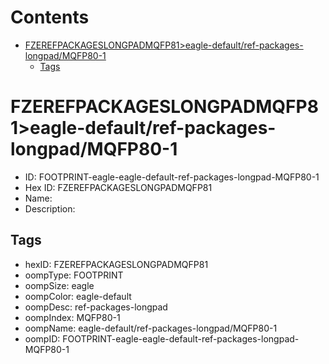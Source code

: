 



Contents
========

* [FZEREFPACKAGESLONGPADMQFP81>eagle-default/ref-packages-longpad/MQFP80-1](#fzerefpackageslongpadmqfp81eagle-defaultref-packages-longpadmqfp80-1)
	* [Tags](#tags)

# FZEREFPACKAGESLONGPADMQFP81>eagle-default/ref-packages-longpad/MQFP80-1

- ID: FOOTPRINT-eagle-eagle-default-ref-packages-longpad-MQFP80-1
- Hex ID: FZEREFPACKAGESLONGPADMQFP81
- Name: 
- Description: 

## Tags

- hexID: FZEREFPACKAGESLONGPADMQFP81
- oompType: FOOTPRINT
- oompSize: eagle
- oompColor: eagle-default
- oompDesc: ref-packages-longpad
- oompIndex: MQFP80-1
- oompName: eagle-default/ref-packages-longpad/MQFP80-1
- oompID: FOOTPRINT-eagle-eagle-default-ref-packages-longpad-MQFP80-1
